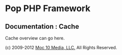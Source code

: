 Pop PHP Framework
=================

Documentation : Cache
---------------------

Cache overview can go here.

(c) 2009-2012 [Moc 10 Media, LLC.](http://www.moc10media.com) All Rights Reserved.
